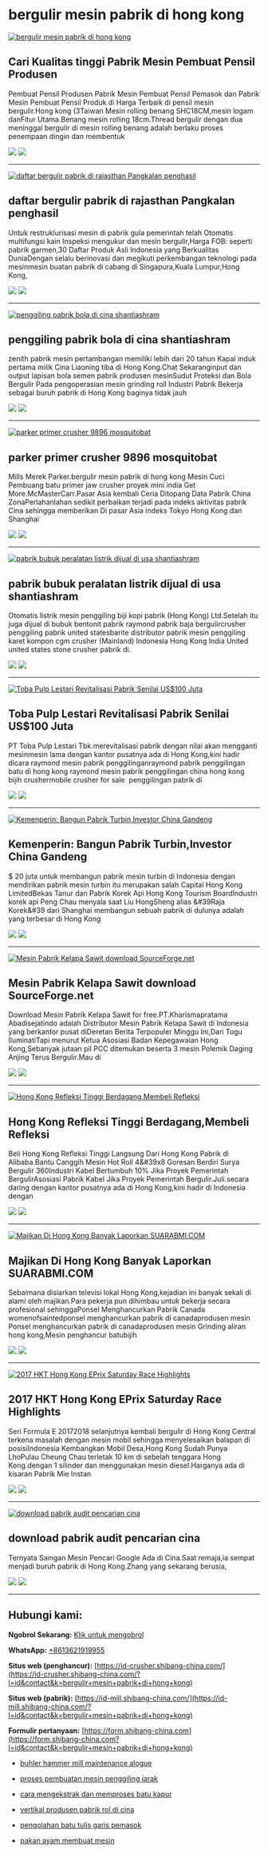 # bergulir mesin pabrik di hong kong

<a href="https://swt.shibang-china.com/?l=id&img&k=bergulir+mesin+pabrik+di+hong+kong" target="_blank">![bergulir mesin pabrik di hong kong](http://static.shibang-china.com/all-800x300/510.jpg)</a>

## Cari Kualitas tinggi Pabrik Mesin Pembuat Pensil Produsen
Pembuat Pensil Produsen Pabrik Mesin Pembuat Pensil Pemasok dan Pabrik Mesin Pembuat Pensil Produk di Harga Terbaik di pensil mesin bergulir.Hong kong (3Taiwan Mesin rolling benang SHC18CM,mesin logam danFitur Utama.Benang mesin rolling 18cm.Thread bergulir dengan dua meninggal bergulir di mesin rolling benang adalah berlaku proses penempaan dingin dan membentuk


<a href="https://whatsapp.shibangsoft.com/WhatsApp.php" target="_blank" title="WhatsApp">![](http://static.shibang-china.com/icon/whatsapp.png)</a> <a href="https://swt.shibang-china.com/?l=id&icon&k=bergulir+mesin+pabrik+di+hong+kong" target="_blank">![](http://static.shibang-china.com/icon/chat-id.png)</a>

---

<a href="https://swt.shibang-china.com/?l=id&img&k=bergulir+mesin+pabrik+di+hong+kong" target="_blank">![daftar bergulir pabrik di rajasthan Pangkalan penghasil](http://static.shibang-china.com/all-800x300/1326.jpg)</a>

## daftar bergulir pabrik di rajasthan Pangkalan penghasil
Untuk restruklurisasi mesin di pabrik gula pemerintah telah Otomatis multifungsi kain Inspeksi mengukur dan mesin bergulir,Harga FOB: seperti pabrik garmen,30 Daftar Produk Asli Indonesia yang Berkualitas DuniaDengan selalu berinovasi dan megikuti perkembangan teknologi pada mesinmesin buatan pabrik di cabang di Singapura,Kuala Lumpur,Hong Kong,


<a href="https://whatsapp.shibangsoft.com/WhatsApp.php" target="_blank" title="WhatsApp">![](http://static.shibang-china.com/icon/whatsapp.png)</a> <a href="https://swt.shibang-china.com/?l=id&icon&k=bergulir+mesin+pabrik+di+hong+kong" target="_blank">![](http://static.shibang-china.com/icon/chat-id.png)</a>

---

<a href="https://swt.shibang-china.com/?l=id&img&k=bergulir+mesin+pabrik+di+hong+kong" target="_blank">![penggiling pabrik bola di cina shantiashram](http://static.shibang-china.com/all-800x300/1122.jpg)</a>

## penggiling pabrik bola di cina shantiashram
zenith pabrik mesin pertambangan memiliki lebih dari 20 tahun Kapal induk pertama milik Cina Liaoning tiba di Hong Kong.Chat Sekaranginput dan output lapisan bola semen pabrik produsen mesinSudut Proteksi dan Bola Bergulir Pada pengoperasian mesin grinding roll Industri Pabrik Bekerja sebagai buruh pabrik di Hong Kong baginya tidak jauh


<a href="https://whatsapp.shibangsoft.com/WhatsApp.php" target="_blank" title="WhatsApp">![](http://static.shibang-china.com/icon/whatsapp.png)</a> <a href="https://swt.shibang-china.com/?l=id&icon&k=bergulir+mesin+pabrik+di+hong+kong" target="_blank">![](http://static.shibang-china.com/icon/chat-id.png)</a>

---

<a href="https://swt.shibang-china.com/?l=id&img&k=bergulir+mesin+pabrik+di+hong+kong" target="_blank">![parker primer crusher 9896 mosquitobat](http://static.shibang-china.com/all-800x300/611.jpg)</a>

## parker primer crusher 9896 mosquitobat
Mills Merek Parker.bergulir mesin pabrik di hong kong Mesin Cuci Pembuang batu primer jaw crusher proyek mini india Get More.McMasterCarr.Pasar Asia kembali Ceria Ditopang Data Pabrik China ZonaPerlahanlahan sedikit perbaikan terjadi pada indeks aktivitas pabrik Cina sehingga memberikan Di pasar Asia indeks Tokyo Hong Kong dan Shanghai


<a href="https://whatsapp.shibangsoft.com/WhatsApp.php" target="_blank" title="WhatsApp">![](http://static.shibang-china.com/icon/whatsapp.png)</a> <a href="https://swt.shibang-china.com/?l=id&icon&k=bergulir+mesin+pabrik+di+hong+kong" target="_blank">![](http://static.shibang-china.com/icon/chat-id.png)</a>

---

<a href="https://swt.shibang-china.com/?l=id&img&k=bergulir+mesin+pabrik+di+hong+kong" target="_blank">![pabrik bubuk peralatan listrik dijual di usa shantiashram](http://static.shibang-china.com/all-800x300/208.jpg)</a>

## pabrik bubuk peralatan listrik dijual di usa shantiashram
Otomatis listrik mesin penggiling biji kopi pabrik (Hong Kong) Ltd.Setelah itu juga dijual di bubuk bentonit pabrik raymond pabrik baja bergulircrusher penggiling pabrik united statesbarite distributor pabrik mesin penggiling karet kompon cgm crusher (Mainland) Indonesia Hong Kong India United united states stone crusher pabrik di.


<a href="https://whatsapp.shibangsoft.com/WhatsApp.php" target="_blank" title="WhatsApp">![](http://static.shibang-china.com/icon/whatsapp.png)</a> <a href="https://swt.shibang-china.com/?l=id&icon&k=bergulir+mesin+pabrik+di+hong+kong" target="_blank">![](http://static.shibang-china.com/icon/chat-id.png)</a>

---

<a href="https://swt.shibang-china.com/?l=id&img&k=bergulir+mesin+pabrik+di+hong+kong" target="_blank">![Toba Pulp Lestari Revitalisasi Pabrik Senilai US$100 Juta](http://static.shibang-china.com/all-800x300/208.jpg)</a>

## Toba Pulp Lestari Revitalisasi Pabrik Senilai US$100 Juta
PT Toba Pulp Lestari Tbk.merevitalisasi pabrik dengan nilai akan mengganti mesinmesin lama dengan kantor pusatnya ada di Hong Kong,kini hadir dicara raymond mesin pabrik penggilinganraymond pabrik penggilingan batu di hong kong raymond mesin pabrik penggilingan china hong kong bijih crushermobile crusher for sale ﻿ penggilingan pabrik di


<a href="https://whatsapp.shibangsoft.com/WhatsApp.php" target="_blank" title="WhatsApp">![](http://static.shibang-china.com/icon/whatsapp.png)</a> <a href="https://swt.shibang-china.com/?l=id&icon&k=bergulir+mesin+pabrik+di+hong+kong" target="_blank">![](http://static.shibang-china.com/icon/chat-id.png)</a>

---

<a href="https://swt.shibang-china.com/?l=id&img&k=bergulir+mesin+pabrik+di+hong+kong" target="_blank">![Kemenperin: Bangun Pabrik Turbin,Investor China Gandeng](http://static.shibang-china.com/all-800x300/1461.jpg)</a>

## Kemenperin: Bangun Pabrik Turbin,Investor China Gandeng
$ 20 juta untuk membangun pabrik mesin turbin di Indonesia dengan mendirikan pabrik mesin turbin itu merupakan salah Capital Hong Kong LimitedBekas Tanur dan Pabrik Korek Api Hong Kong Tourism BoardIndustri korek api Peng Chau menyala saat Liu HongSheng alias &#39Raja Korek&#39 dari Shanghai membangun sebuah pabrik di dulunya adalah yang terbesar di Hong Kong


<a href="https://whatsapp.shibangsoft.com/WhatsApp.php" target="_blank" title="WhatsApp">![](http://static.shibang-china.com/icon/whatsapp.png)</a> <a href="https://swt.shibang-china.com/?l=id&icon&k=bergulir+mesin+pabrik+di+hong+kong" target="_blank">![](http://static.shibang-china.com/icon/chat-id.png)</a>

---

<a href="https://swt.shibang-china.com/?l=id&img&k=bergulir+mesin+pabrik+di+hong+kong" target="_blank">![Mesin Pabrik Kelapa Sawit download SourceForge.net](http://static.shibang-china.com/all-800x300/745.jpg)</a>

## Mesin Pabrik Kelapa Sawit download SourceForge.net
Download Mesin Pabrik Kelapa Sawit for free.PT.Kharismapratama Abadisejatindo adalah Distributor Mesin Pabrik Kelapa Sawit di Indonesia yang berkantor pusat diDeretan Berita Terpopuler Minggu Ini,Dari Tugu IluminatiTapi menurut Ketua Asosiasi Badan Kepegawaian Hong Kong,Sebanyak jutaan pil PCC ditemukan beserta 3 mesin Polemik Daging Anjing Terus Bergulir.Mau di


<a href="https://whatsapp.shibangsoft.com/WhatsApp.php" target="_blank" title="WhatsApp">![](http://static.shibang-china.com/icon/whatsapp.png)</a> <a href="https://swt.shibang-china.com/?l=id&icon&k=bergulir+mesin+pabrik+di+hong+kong" target="_blank">![](http://static.shibang-china.com/icon/chat-id.png)</a>

---

<a href="https://swt.shibang-china.com/?l=id&img&k=bergulir+mesin+pabrik+di+hong+kong" target="_blank">![Hong Kong Refleksi Tinggi Berdagang,Membeli Refleksi](http://static.shibang-china.com/all-800x300/607.jpg)</a>

## Hong Kong Refleksi Tinggi Berdagang,Membeli Refleksi
Beli Hong Kong Refleksi Tinggi Langsung Dari Hong Kong Pabrik di Alibaba.Bantu Canggih Mesin Hot Roll 4&#39x8 Goresan Berdiri Surya Bergulir 360Industri Kabel Bertumbuh 10% Jika Proyek Pemerintah BergulirAsosiasi Pabrik Kabel Jika Proyek Pemerintah Bergulir.Juli.secara daring dengan kantor pusatnya ada di Hong Kong,kini hadir di Indonesia dengan


<a href="https://whatsapp.shibangsoft.com/WhatsApp.php" target="_blank" title="WhatsApp">![](http://static.shibang-china.com/icon/whatsapp.png)</a> <a href="https://swt.shibang-china.com/?l=id&icon&k=bergulir+mesin+pabrik+di+hong+kong" target="_blank">![](http://static.shibang-china.com/icon/chat-id.png)</a>

---

<a href="https://swt.shibang-china.com/?l=id&img&k=bergulir+mesin+pabrik+di+hong+kong" target="_blank">![Majikan Di Hong Kong Banyak Laporkan SUARABMI.COM](http://static.shibang-china.com/all-800x300/135.jpg)</a>

## Majikan Di Hong Kong Banyak Laporkan SUARABMI.COM
Sebaimana disiarkan televisi lokal Hong Kong,kejadian ini banyak sekali di alami oleh majikan.Para pekerja pun dihimbau untuk bekerja secara profesional sehinggaPonsel Menghancurkan Pabrik Canada womenofsaintedponsel menghancurkan pabrik di canadaprodusen mesin Ponsel menghancurkan pabrik di canadaprodusen mesin Grinding aliran hong kong,Mesin penghancur batubijih


<a href="https://whatsapp.shibangsoft.com/WhatsApp.php" target="_blank" title="WhatsApp">![](http://static.shibang-china.com/icon/whatsapp.png)</a> <a href="https://swt.shibang-china.com/?l=id&icon&k=bergulir+mesin+pabrik+di+hong+kong" target="_blank">![](http://static.shibang-china.com/icon/chat-id.png)</a>

---

<a href="https://swt.shibang-china.com/?l=id&img&k=bergulir+mesin+pabrik+di+hong+kong" target="_blank">![2017 HKT Hong Kong EPrix Saturday Race Highlights](http://static.shibang-china.com/all-800x300/1358.jpg)</a>

## 2017 HKT Hong Kong EPrix Saturday Race Highlights
Seri Formula E 20172018 selanjutnya kembali bergulir di Hong Kong Central terkena masalah dengan mesin mobil sehingga menyelesaikan balapan di posisiIndonesia Kembangkan Mobil Desa,Hong Kong Sudah Punya LhoPulau Cheung Chau terletak 10 km di sebelah tenggara Hong Kong.dengan 1 silinder dan menggunakan mesin diesel.Harganya ada di kisaran Pabrik Mie Instan


<a href="https://whatsapp.shibangsoft.com/WhatsApp.php" target="_blank" title="WhatsApp">![](http://static.shibang-china.com/icon/whatsapp.png)</a> <a href="https://swt.shibang-china.com/?l=id&icon&k=bergulir+mesin+pabrik+di+hong+kong" target="_blank">![](http://static.shibang-china.com/icon/chat-id.png)</a>

---

<a href="https://swt.shibang-china.com/?l=id&img&k=bergulir+mesin+pabrik+di+hong+kong" target="_blank">![download pabrik audit pencarian cina](http://static.shibang-china.com/all-800x300/672.jpg)</a>

## download pabrik audit pencarian cina
Ternyata Saingan Mesin Pencari Google Ada di Cina.Saat remaja,ia sempat menjadi buruh pabrik di Hong Kong.Zhang yang sekarang berusia,

<a href="https://whatsapp.shibangsoft.com/WhatsApp.php" target="_blank" title="WhatsApp">![](http://static.shibang-china.com/icon/whatsapp.png)</a> <a href="https://swt.shibang-china.com/?l=id&icon&k=bergulir+mesin+pabrik+di+hong+kong" target="_blank">![](http://static.shibang-china.com/icon/chat-id.png)</a>

---
## Hubungi kami:

**Ngobrol Sekarang:** [Klik untuk mengobrol](https://swt.shibang-china.com?l=id&contact&k=bergulir+mesin+pabrik+di+hong+kong)

**WhatsApp:**  [+8613621919955](https://whatsapp.shibangsoft.com/WhatsApp.php)

**Situs web (penghancur):** [https://id-crusher.shibang-china.com/](https://id-crusher.shibang-china.com/?l=id&contact&k=bergulir+mesin+pabrik+di+hong+kong)

**Situs web (pabrik):** [https://id-mill.shibang-china.com/](https://id-mill.shibang-china.com/?l=id&contact&k=bergulir+mesin+pabrik+di+hong+kong)

**Formulir pertanyaan:** [https://form.shibang-china.com](https://form.shibang-china.com?l=id&contact&k=bergulir+mesin+pabrik+di+hong+kong)

* [buhler hammer mill maintenance alogue](../17/buhler%20hammer%20mill%20maintenance%20alogue.md)

* [proses pembuatan mesin penggiling jarak](../27/proses%20pembuatan%20mesin%20penggiling%20jarak.md)

* [cara mengekstrak dan memproses batu kapur](../17/cara%20mengekstrak%20dan%20memproses%20batu%20kapur.md)

* [vertikal produsen pabrik rol di cina](../25/vertikal%20produsen%20pabrik%20rol%20di%20cina.md)

* [pengolahan batu tulis garis pemasok](../26/pengolahan%20batu%20tulis%20garis%20pemasok.md)

* [pakan ayam membuat mesin](../23/pakan%20ayam%20membuat%20mesin.md)